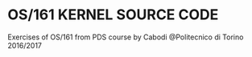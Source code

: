 # OS/161 KERNEL SOURCE CODE
Exercises of OS/161 from PDS course by Cabodi @Politecnico di Torino 2016/2017
